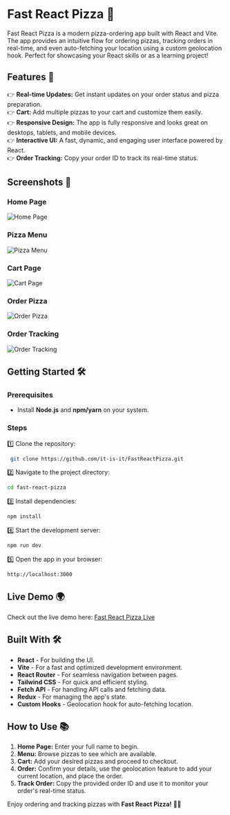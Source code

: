 # Fast React Pizza 🍕

Fast React Pizza is a modern pizza-ordering app built with React and Vite. The app provides an intuitive flow for ordering pizzas, tracking orders in real-time, and even auto-fetching your location using a custom geolocation hook. Perfect for showcasing your React skills or as a learning project!

## Features 🚀

👉 **Real-time Updates:** Get instant updates on your order status and pizza preparation.  
👉 **Cart:** Add multiple pizzas to your cart and customize them easily.  
👉 **Responsive Design:** The app is fully responsive and looks great on desktops, tablets, and mobile devices.  
👉 **Interactive UI:** A fast, dynamic, and engaging user interface powered by React.  
👉 **Order Tracking:** Copy your order ID to track its real-time status.

## Screenshots 📸

### Home Page

![Home Page](screenshot-home.png)

### Pizza Menu

![Pizza Menu](screenshot-menu.png)

### Cart Page

![Cart Page](screenshot-cart.png)

### Order Pizza

![Order Pizza](screenshot-order.png)

### Order Tracking

![Order Tracking](screenshot-tracking.png)

## Getting Started 🛠

### Prerequisites

- Install **Node.js** and **npm/yarn** on your system.

### Steps

1️⃣ Clone the repository:

```sh
 git clone https://github.com/it-is-it/FastReactPizza.git
```

2️⃣ Navigate to the project directory:

```sh
cd fast-react-pizza
```

3️⃣ Install dependencies:

```sh
npm install
```

4️⃣ Start the development server:

```sh
npm run dev
```

5️⃣ Open the app in your browser:

```sh
http://localhost:3000
```

## Live Demo 🌍

Check out the live demo here: [Fast React Pizza Live](https://fast-react-pizza-alpha-beryl.vercel.app)

## Built With 🛠

- **React** - For building the UI.
- **Vite** - For a fast and optimized development environment.
- **React Router** - For seamless navigation between pages.
- **Tailwind CSS** - For quick and efficient styling.
- **Fetch API** - For handling API calls and fetching data.
- **Redux** - For managing the app's state.
- **Custom Hooks** - Geolocation hook for auto-fetching location.

## How to Use 📚

1. **Home Page:** Enter your full name to begin.
2. **Menu:** Browse pizzas to see which are available.
3. **Cart:** Add your desired pizzas and proceed to checkout.
4. **Order:** Confirm your details, use the geolocation feature to add your current location, and place the order.
5. **Track Order:** Copy the provided order ID and use it to monitor your order's real-time status.

Enjoy ordering and tracking pizzas with **Fast React Pizza!** 🍕✨
